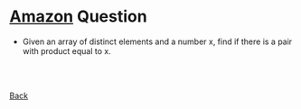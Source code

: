 # [Amazon](https://github.com/twowaits/SDE-Interview-Questions/tree/master/Amazon) Question
- Given an array of distinct elements and a number x, find if there is a pair with product equal to x.

<br /><br />

[Back](https://github.com/ZiarayZ/Coding-Challenges)